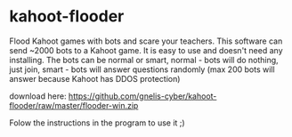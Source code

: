 # kahoot-flooder
Flood Kahoot games with bots and scare your teachers. This software can send ~2000 bots to a Kahoot game. It is easy to use and doesn't need any installing. The bots can be normal or smart, normal - bots will do nothing, just join, smart - bots will answer questions randomly (max 200 bots will answer because Kahoot has DDOS protection)

download here:
https://github.com/gnelis-cyber/kahoot-flooder/raw/master/flooder-win.zip

Folow the instructions in the program to use it ;)
